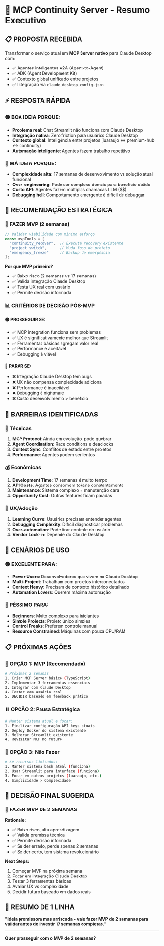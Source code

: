 # 🎯 MCP Continuity Server - Resumo Executivo

## 📋 **PROPOSTA RECEBIDA**
Transformar o serviço atual em **MCP Server nativo** para Claude Desktop com:
- ✅ Agentes inteligentes A2A (Agent-to-Agent)
- ✅ ADK (Agent Development Kit) 
- ✅ Contexto global unificado entre projetos
- ✅ Integração via `claude_desktop_config.json`

## ⚡ **RESPOSTA RÁPIDA**

### 🟢 **BOA IDEIA PORQUE:**
- **Problema real**: Chat Streamlit não funciona com Claude Desktop
- **Integração nativa**: Zero friction para usuários Claude Desktop
- **Contexto global**: Inteligência entre projetos (luaraujo ↔ premium-hub ↔ continuity)
- **Automação inteligente**: Agentes fazem trabalho repetitivo

### 🔴 **MÁ IDEIA PORQUE:**
- **Complexidade alta**: 17 semanas de desenvolvimento vs solução atual funcional
- **Over-engineering**: Pode ser complexo demais para benefício obtido
- **Custo API**: Agentes fazem múltiplas chamadas LLM ($$)
- **Debugging hell**: Comportamento emergente é difícil de debuggar

## 🎯 **RECOMENDAÇÃO ESTRATÉGICA**

### 🧪 **FAZER MVP (2 semanas)**
```typescript
// Validar viabilidade com mínimo esforço
const mvpTools = [
  "continuity_recover",  // Executa recovery existente
  "project_switch",      // Muda foco do projeto
  "emergency_freeze"     // Backup de emergência
];
```

**Por quê MVP primeiro?**
- ✅ Baixo risco (2 semanas vs 17 semanas)
- ✅ Valida integração Claude Desktop
- ✅ Testa UX real com usuário
- ✅ Permite decisão informada

### 📊 **CRITÉRIOS DE DECISÃO PÓS-MVP**

#### 🟢 **PROSSEGUIR SE:**
- ✅ MCP integration funciona sem problemas
- ✅ UX é significativamente melhor que Streamlit
- ✅ Ferramentas básicas agregam valor real
- ✅ Performance é aceitável
- ✅ Debugging é viável

#### 🛑 **PARAR SE:**
- ❌ Integração Claude Desktop tem bugs
- ❌ UX não compensa complexidade adicional
- ❌ Performance é inaceitável
- ❌ Debugging é nightmare
- ❌ Custo desenvolvimento > benefício

## 🚧 **BARREIRAS IDENTIFICADAS**

### 🔧 **Técnicas**
1. **MCP Protocol**: Ainda em evolução, pode quebrar
2. **Agent Coordination**: Race conditions e deadlocks
3. **Context Sync**: Conflitos de estado entre projetos
4. **Performance**: Agentes podem ser lentos

### 💰 **Econômicas**
1. **Development Time**: 17 semanas é muito tempo
2. **API Costs**: Agentes consomem tokens constantemente
3. **Maintenance**: Sistema complexo = manutenção cara
4. **Opportunity Cost**: Outras features ficam paradas

### 👤 **UX/Adoção**
1. **Learning Curve**: Usuários precisam entender agentes
2. **Debugging Complexity**: Difícil diagnosticar problemas
3. **Over-automation**: Pode tirar controle do usuário
4. **Vendor Lock-in**: Depende do Claude Desktop

## 🎪 **CENÁRIOS DE USO**

### 🟢 **EXCELENTE PARA:**
- **Power Users**: Desenvolvedores que vivem no Claude Desktop
- **Multi-Project**: Trabalham com projetos interconectados
- **Context Heavy**: Precisam de contexto histórico detalhado
- **Automation Lovers**: Querem máxima automação

### 🔴 **PÉSSIMO PARA:**
- **Beginners**: Muito complexo para iniciantes
- **Simple Projects**: Projeto único simples
- **Control Freaks**: Preferem controle manual
- **Resource Constrained**: Máquinas com pouca CPU/RAM

## 📋 **PRÓXIMAS AÇÕES**

### 🎯 **OPÇÃO 1: MVP (Recomendado)**
```bash
# Próximas 2 semanas
1. Criar MCP Server básico (TypeScript)
2. Implementar 3 ferramentas essenciais  
3. Integrar com Claude Desktop
4. Testar com usuário real
5. DECIDIR baseado em feedback prático
```

### ⏸️ **OPÇÃO 2: Pausa Estratégica**
```bash
# Manter sistema atual e focar:
1. Finalizar configuração API keys atuais
2. Deploy Docker do sistema existente
3. Melhorar Streamlit existente
4. Revisitar MCP no futuro
```

### 🛑 **OPÇÃO 3: Não Fazer**
```bash
# Se recursos limitados:
1. Manter sistema bash atual (funciona)
2. Usar Streamlit para interface (funciona)
3. Focar em outros projetos (luaraujo, etc.)
4. Simplicidade > Complexidade
```

## 🎲 **DECISÃO FINAL SUGERIDA**

### 🧪 **FAZER MVP DE 2 SEMANAS**

**Rationale:**
- ✅ Baixo risco, alta aprendizagem
- ✅ Valida premissa técnica
- ✅ Permite decisão informada
- ✅ Se der errado, perde apenas 2 semanas
- ✅ Se der certo, tem sistema revolucionário

**Next Steps:**
1. Começar MVP na próxima semana
2. Focar em integração Claude Desktop
3. Testar 3 ferramentas básicas
4. Avaliar UX vs complexidade
5. Decidir futuro baseado em dados reais

## 🎯 **RESUMO DE 1 LINHA**

**"Ideia promissora mas arriscada - vale fazer MVP de 2 semanas para validar antes de investir 17 semanas completas."**

---

**Quer prosseguir com o MVP de 2 semanas?**
